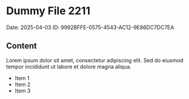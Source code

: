 # Dummy File 2211

Date: 2025-04-03
ID: 9992BFFE-0575-4543-AC12-9E86DC7DC7EA

## Content

Lorem ipsum dolor sit amet, consectetur adipiscing elit.
Sed do eiusmod tempor incididunt ut labore et dolore magna aliqua.

* Item 1
* Item 2
* Item 3

